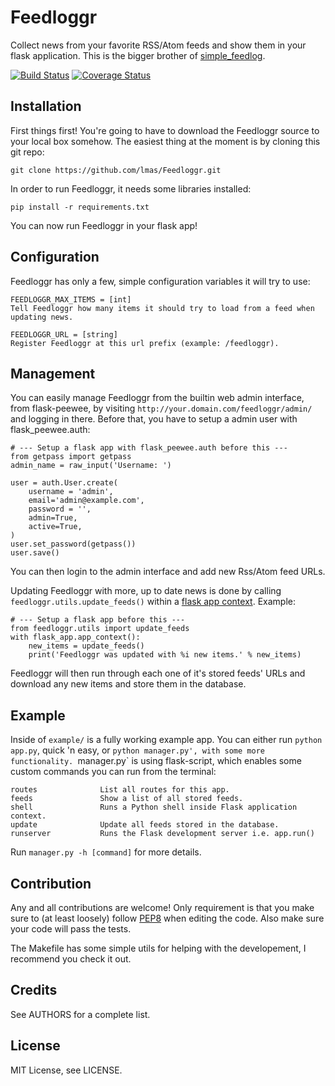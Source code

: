 Feedloggr
=========
Collect news from your favorite RSS/Atom feeds and show them in your flask application.
This is the bigger brother of [simple_feedlog](https://github.com/lmas/simple_feedlog).

[![Build Status](https://travis-ci.org/lmas/Feedloggr.png?branch=master)](https://travis-ci.org/lmas/Feedloggr)
[![Coverage Status](https://coveralls.io/repos/lmas/Feedloggr/badge.png)](https://coveralls.io/r/lmas/Feedloggr)

Installation
------------
First things first!
You're going to have to download the Feedloggr source to your local box somehow.
The easiest thing at the moment is by cloning this git repo:

    git clone https://github.com/lmas/Feedloggr.git

In order to run Feedloggr, it needs some libraries installed:

    pip install -r requirements.txt

You can now run Feedloggr in your flask app!

Configuration
-------------
Feedloggr has only a few, simple configuration variables it will try to use:

    FEEDLOGGR_MAX_ITEMS = [int]
    Tell Feedloggr how many items it should try to load from a feed when
    updating news.

    FEEDLOGGR_URL = [string]
    Register Feedloggr at this url prefix (example: /feedloggr).

Management
----------
You can easily manage Feedloggr from the builtin web admin interface, from
flask-peewee, by visiting `http://your.domain.com/feedloggr/admin/` and logging
in there.
Before that, you have to setup a admin user with flask_peewee.auth:

    # --- Setup a flask app with flask_peewee.auth before this ---
    from getpass import getpass
    admin_name = raw_input('Username: ')

    user = auth.User.create(
        username = 'admin',
        email='admin@example.com',
        password = '',
        admin=True,
        active=True,
    )
    user.set_password(getpass())
    user.save()

You can then login to the admin interface and add new Rss/Atom feed URLs.

Updating Feedloggr with more, up to date news is done by calling
`feedloggr.utils.update_feeds()` within a [flask app context](http://flask.pocoo.org/docs/appcontext/).
Example:

    # --- Setup a flask app before this ---
    from feedloggr.utils import update_feeds
    with flask_app.app_context():
        new_items = update_feeds()
        print('Feedloggr was updated with %i new items.' % new_items)

Feedloggr will then run through each one of it's stored feeds' URLs and download
any new items and store them in the database.

Example
-------
Inside of `example/` is a fully working example app. You can either run `python
app.py`, quick 'n easy, or `python manager.py', with some more functionality.
`manager.py` is using flask-script, which enables some custom commands you can
run from the terminal:

    routes              List all routes for this app.
    feeds               Show a list of all stored feeds.
    shell               Runs a Python shell inside Flask application context.
    update              Update all feeds stored in the database.
    runserver           Runs the Flask development server i.e. app.run()

Run `manager.py -h [command]` for more details.

Contribution
------------
Any and all contributions are welcome! Only requirement is that you make sure to
(at least loosely) follow [PEP8](http://www.python.org/dev/peps/pep-0008/) when
editing the code. Also make sure your code will pass the tests.

The Makefile has some simple utils for helping with the developement, I recommend
you check it out.

Credits
-------
See AUTHORS for a complete list.

License
-------
MIT License, see LICENSE.
